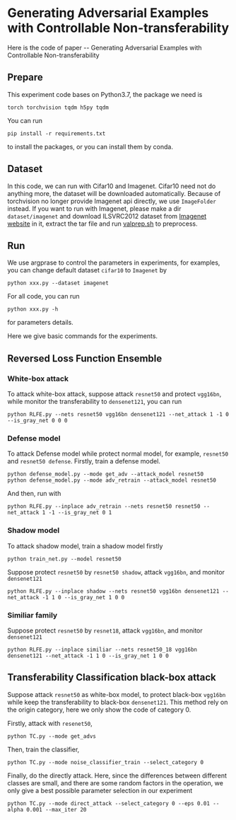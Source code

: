 # Generating Adversarial Examples with Controllable Non-transferability

Here is the code of paper -- Generating Adversarial Examples with Controllable Non-transferability

## Prepare

This experiment code bases on Python3.7, the package we need is

    torch torchvision tqdm h5py tqdm

You can run

    pip install -r requirements.txt

to install the packages, or you can install them by conda.

## Dataset

In this code, we can run with Cifar10 and Imagenet. Cifar10 need not do anything more, the dataset will be downloaded automatically. Because of torchvision no longer provide Imagenet api directly, we use `ImageFolder` instead. If you want to run with Imagenet, please make a dir `dataset/imagenet` and download ILSVRC2012 dataset from [Imagenet website](http://www.image-net.org/challenges/LSVRC/2012/downloads) in it, extract the tar file and run [valprep.sh](https://raw.githubusercontent.com/soumith/imagenetloader.torch/master/valprep.sh) to preprocess.

## Run

We use argprase to control the parameters in experiments, for examples, you can change default dataset `cifar10` to `Imagenet` by

    python xxx.py --dataset imagenet


For all code, you can run 

    python xxx.py -h

for parameters details.

Here we give basic commands for the experiments.

## Reversed Loss Function Ensemble

### White-box attack

To attack white-box attack, suppose attack `resnet50` and protect `vgg16bn`, while monitor the transferability to `densenet121`, you can run

    python RLFE.py --nets resnet50 vgg16bn densenet121 --net_attack 1 -1 0 --is_gray_net 0 0 0

### Defense model 

To attack Defense model while protect normal model, for example, `resnet50` and `resnet50 defense`. Firstly, train a defense model.

    python defense_model.py --mode get_adv --attack_model resnet50
    python defense_model.py --mode adv_retrain --attack_model resnet50

And then, run with

    python RLFE.py --inplace adv_retrain --nets resnet50 resnet50 --net_attack 1 -1 --is_gray_net 0 1

### Shadow model

To attack shadow model, train a shadow model firstly

    python train_net.py --model resnet50

Suppose protect `resnet50` by `resnet50 shadow`, attack `vgg16bn`, and monitor `densenet121`

    python RLFE.py --inplace shadow --nets resnet50 vgg16bn densenet121 --net_attack -1 1 0 --is_gray_net 1 0 0

### Similiar family

Suppose protect `resnet50` by `resnet18`, attack `vgg16bn`, and monitor `densenet121`

    python RLFE.py --inplace similiar --nets resnet50_18 vgg16bn densenet121 --net_attack -1 1 0 --is_gray_net 1 0 0

## Transferability Classification black-box attack

Suppose attack `resnet50` as white-box model, to protect black-box `vgg16bn` while keep the transferability to black-box `densenet121`. This method rely on the origin category, here we only show the code of category 0.

Firstly, attack with `resenet50`,

    python TC.py --mode get_advs

Then, train the classifier,

    python TC.py --mode noise_classifier_train --select_category 0

Finally, do the directly attack. Here, since the differences between different classes are small, and there are some random factors in the operation, we only give a best possible parameter selection in our experiment

    python TC.py --mode direct_attack --select_category 0 --eps 0.01 --alpha 0.001 --max_iter 20

